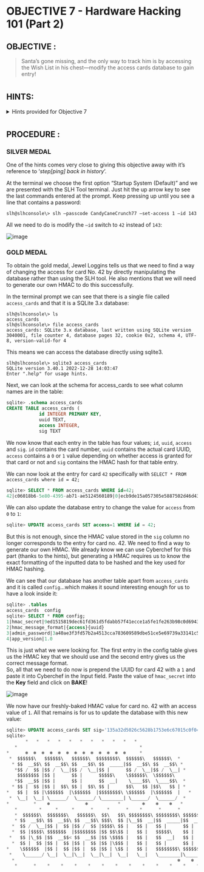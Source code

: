 # OBJECTIVE 7 - Hardware Hacking 101 (Part 2) #

## OBJECTIVE : ##
>Santa’s gone missing, and the only way to track him is by accessing the Wish List in his chest—modify the access cards database to gain entry!

#
## HINTS: ##
<details>
  <summary>Hints provided for Objective 7</summary>
>-	It is so important to keep sensitive data like passwords secure. Often times, when typing passwords into a CLI (Command Line Interface) they get added to log files and other easy to access locations. It makes it trivial to step back in history and identify the password.
>-	I seem to remember there being a handy HMAC generator included in [CyberChef](https://gchq.github.io/CyberChef/).

</details>

#  

## PROCEDURE : ##
### SILVER MEDAL ###

One of the hints comes very close to giving this objective away with it’s reference to ‘*step[ping] back in history*’.

At the terminal we choose the first option “Startup System (Default)” and we are presented with the SLH Tool terminal.  Just hit the up arrow key to see the last commands entered at the prompt.  Keep pressing up until you see a line that contains a password:
```console
slh@slhconsole\> slh –passcode CandyCaneCrunch77 –set-access 1 –id 143
```

All we need to do is modify the `–id` switch to `42` instead of `143`:

![image](https://github.com/user-attachments/assets/ea4f895b-e02a-4779-aa06-a33f5a75f653)

### GOLD MEDAL ###
To obtain the gold medal, Jewel Loggins tells us that we need to find a way of changing the access for card No. 42 by directly manipulating the database rather than using the SLH tool.  He also mentions that we will need to generate our own HMAC to do this successfully.

In the terminal prompt we can see that there is a single file called `access_cards` and that it is a SQLite 3.x database:
```console
slh@slhconsole\> ls
access_cards
slh@slhconsole\> file access_cards 
access_cards: SQLite 3.x database, last written using SQLite version 3040001, file counter 4, database pages 32, cookie 0x2, schema 4, UTF-8, version-valid-for 4
```

This means we can access the database directly using sqlite3.
```console
slh@slhconsole\> sqlite3 access_cards 
SQLite version 3.40.1 2022-12-28 14:03:47
Enter ".help" for usage hints.
```

Next, we can look at the schema for access_cards to see what column names are in the table:
```sql
sqlite> .schema access_cards    
CREATE TABLE access_cards (
            id INTEGER PRIMARY KEY,
            uuid TEXT,
            access INTEGER,
            sig TEXT
```

We now know that each entry in the table has four values; `id`, `uuid`, `access` and `sig`.  `id` contains the card number, `uuid` contains the actual card UUID, `access` contains a `0` or `1` value depending on whether access is granted for that card or not and `sig` contains the HMAC hash for that table entry.

We can now look at the entry for card `42` specifically with `SELECT * FROM access_cards where id = 42;`

```sql
sqlite> SELECT * FROM access_cards WHERE id=42;
42|c06018b6-5e80-4395-ab71-ae5124560189|0|ecb9de15a057305e5887502d46d434c9394f5ed7ef1a51d2930ad786b02f6ffd
```

We can also update the database entry to change the value for `access` from `0` to `1`:
```sql
sqlite> UPDATE access_cards SET access=1 WHERE id = 42;
```
But this is not enough, since the HMAC value stored in the `sig` column no longer corresponds to the entry for card no. 42.  We need to find a way to generate our own HMAC.  We already know we can use Cyberchef for this part (thanks to the hints), but generating a HMAC requires us to know the exact formatting of the inputted data to be hashed and the key used for HMAC hashing.

We can see that our database has another table apart from `access_cards` and it is called `config`…which makes it sound interesting enough for us to have a look inside it:
```sql
sqlite> .tables
access_cards  config      
sqlite> SELECT * FROM config;
1|hmac_secret|9ed1515819dec61fd361d5fdabb57f41ecce1a5fe1fe263b98c0d6943b9b232e
2|hmac_message_format|{access}{uuid}
3|admin_password|3a40ae3f3fd57b2a4513cca783609589dbe51ce5e69739a33141c5717c20c9c1
4|app_version|1.0
```

This is just what we were looking for.  The first entry in the config table gives us the HMAC key that we should use and the second entry gives us the correct message format.  
So, all that we need to do now is prepend the UUID for card 42 with a `1` and paste it into Cyberchef in the Input field.  Paste the value of `hmac_secret` into the **Key** field and click on **BAKE**!

![image](https://github.com/user-attachments/assets/92321330-6a08-4544-9750-ba3d85e07a3c)

We now have our freshly-baked HMAC value for card no. 42 with an access value of `1`.  All that remains is for us to update the database with this new value:

```sql
sqlite> UPDATE access_cards SET sig='135a32d5026c5628b1753e6c67015c0f04e26051ef7391c2552de2816b1b7096' WHERE id=42;
sqlite> 
       *   *   *   *   *   *   *   *   *   *   *
   *                                             *
*      ❄  ❄  ❄  ❄  ❄  ❄  ❄  ❄  ❄  ❄  ❄  ❄  ❄     *
 *  $$$$$$\   $$$$$$\   $$$$$$\  $$$$$$$$\  $$$$$$\   $$$$$$\  * 
  * $$  __$$\ $$  __$$\ $$  __$$\ $$  _____|$$  __$$\ $$  __$$\ *
   *$$ /  $$ |$$ /  \__|$$ /  \__|$$ |      $$ /  \__|$$ /  \__| *
    $$$$$$$$ |$$ |      $$ |      $$$$$\    \$$$$$$\  \$$$$$$\   
   *$$  __$$ |$$ |      $$ |      $$  __|    \____$$\  \____$$\  *
  * $$ |  $$ |$$ |  $$\ $$ |  $$\ $$ |      $$\   $$ |$$\   $$ | *
*   $$ |  $$ |\$$$$$$  |\$$$$$$  |$$$$$$$$\ \$$$$$$  |\$$$$$$  |   *
 *  \__|  \__| \______/  \______/ \________| \______/  \______/  *
*         *    ❄             ❄           *        ❄    ❄    ❄   *
   *        *     *     *      *     *      *    *      *      *
   *  $$$$$$\  $$$$$$$\   $$$$$$\  $$\   $$\ $$$$$$$$\ $$$$$$$$\ $$$$$$$\  $$\  *
   * $$  __$$\ $$  __$$\ $$  __$$\ $$$\  $$ |\__$$  __|$$  _____|$$  __$$\ $$ | *
  *  $$ /  \__|$$ |  $$ |$$ /  $$ |$$$$\ $$ |   $$ |   $$ |      $$ |  $$ |$$ |*
  *  $$ |$$$$\ $$$$$$$  |$$$$$$$$ |$$ $$\$$ |   $$ |   $$$$$\    $$ |  $$ |$$ | *
 *   $$ |\_$$ |$$  __$$< $$  __$$ |$$ \$$$$ |   $$ |   $$  __|   $$ |  $$ |\__|*
  *  $$ |  $$ |$$ |  $$ |$$ |  $$ |$$ |\$$$ |   $$ |   $$ |      $$ |  $$ |   *
*    \$$$$$$  |$$ |  $$ |$$ |  $$ |$$ | \$$ |   $$ |   $$$$$$$$\ $$$$$$$  |$$\ *
 *    \______/ \__|  \__|\__|  \__|\__|  \__|   \__|   \________|\_______/ \__|  *
  *                                                            ❄    ❄    ❄   *
   *      *    *    *    *    *    *    *    *    *    *    *    *    *    *    
```


